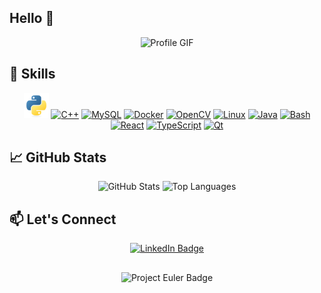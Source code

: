 ## Hello 👋

<div align="center">
  
  ![Profile GIF](https://media0.giphy.com/media/Dh5q0sShxgp13DwrvG/giphy.gif?cid=ecf05e47ldgaf1i5xtlwf7md2whokb73y1dlr6f7dci3ya73&ep=v1_gifs_search&rid=giphy.gif&ct=g)
  
</div>

## 🔧 Skills

<div align="center">

<a href="https://www.python.org/" target="_blank"><img alt="Python" title="Python" height="40" width="40" src="https://raw.githubusercontent.com/devicons/devicon/master/icons/python/python-original.svg"></a>
<a href="https://isocpp.org/" target="_blank"><img alt="C++" title="C++" height="40" width="40" src="https://cdn.jsdelivr.net/gh/devicons/devicon/icons/cplusplus/cplusplus-original.svg" /></a>
<a href="https://www.mysql.com/" target="_blank"><img alt="MySQL" title="MySQL" height="40" width="40" src="https://cdn.jsdelivr.net/gh/devicons/devicon/icons/mysql/mysql-original.svg" /></a>
<a href="https://www.docker.com/" target="_blank"><img alt="Docker" title="Docker" height="40" width="40" src="https://cdn.jsdelivr.net/gh/devicons/devicon/icons/docker/docker-original.svg" /></a>
<a href="https://opencv.org/" target="_blank"><img alt="OpenCV" title="OpenCV" height="40" width="40" src="https://cdn.jsdelivr.net/gh/devicons/devicon/icons/opencv/opencv-original.svg" /></a>
<a href="https://www.linux.org/" target="_blank"><img alt="Linux" title="Linux" height="40" width="40" src="https://cdn.jsdelivr.net/gh/devicons/devicon/icons/linux/linux-original.svg" /></a>
<a href="https://www.java.com/" target="_blank"><img alt="Java" title="Java" height="40" width="40" src="https://cdn.jsdelivr.net/gh/devicons/devicon/icons/java/java-original.svg" /></a>
<a href="https://www.gnu.org/software/bash/" target="_blank"><img alt="Bash" title="Bash" height="40" width="40" src="https://cdn.jsdelivr.net/gh/devicons/devicon/icons/bash/bash-original.svg" /></a>
<a href="https://reactjs.org/" target="_blank"><img alt="React" title="React" height="40" width="40" src="https://cdn.jsdelivr.net/gh/devicons/devicon/icons/react/react-original.svg" /></a>
<a href="https://www.typescriptlang.org/" target="_blank"><img alt="TypeScript" title="TypeScript" height="40" width="40" src="https://cdn.jsdelivr.net/gh/devicons/devicon/icons/typescript/typescript-original.svg" /></a>
<a href="https://www.qt.io/" target="_blank"><img alt="Qt" title="Qt" height="40" width="40" src="https://cdn.jsdelivr.net/gh/devicons/devicon/icons/qt/qt-original.svg" /></a>

</div>

## 📈 GitHub Stats

<div align="center">
  
  <img height="180em" src="https://github-readme-stats.vercel.app/api?username=arthurvalls&show_icons=true&theme=tokyonight&hide_border=true&include_all_commits=true&count_private=true" alt="GitHub Stats"/>
  <img height="180em" src="https://github-readme-stats.vercel.app/api/top-langs/?username=arthurvalls&theme=tokyonight&hide_border=true&layout=compact" alt="Top Languages"/>
  
</div>

## 📫 Let's Connect

<div align="center">
  
  <a href="https://www.linkedin.com/in/arthurvalls/" target="_blank"><img src="https://img.shields.io/badge/LinkedIn-%230077B5?style=for-the-badge&logo=linkedin&logoColor=white" target="_blank" alt="LinkedIn Badge"></a>
</div>

##

<div align="center">

  ![Project Euler Badge](https://projecteuler.net/profile/arthurvalls.png?show=progress?)

</div>

